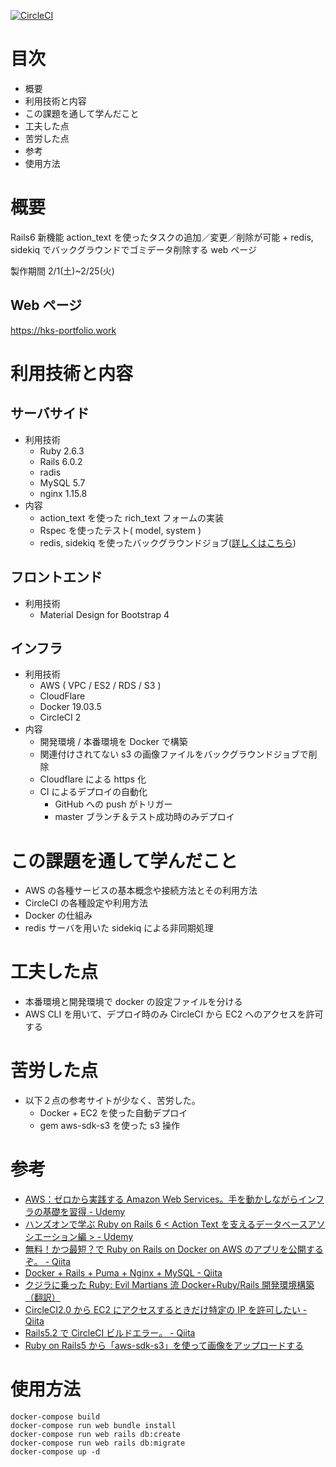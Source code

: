 [![CircleCI](https://circleci.com/gh/hironakazuki/aws_on_rails6.svg?style=svg)](https://circleci.com/gh/hironakazuki/aws_on_rails6)

# 目次

- 概要
- 利用技術と内容
- この課題を通して学んだこと
- 工夫した点
- 苦労した点
- 参考
- 使用方法

# 概要

Rails6 新機能 action_text を使ったタスクの追加／変更／削除が可能 + redis, sidekiq でバックグラウンドでゴミデータ削除する web ページ

製作期間 2/1(土)~2/25(火)

## Web ページ

https://hks-portfolio.work

# 利用技術と内容

## サーバサイド

- 利用技術
  - Ruby 2.6.3
  - Rails 6.0.2
  - radis
  - MySQL 5.7
  - nginx 1.15.8
- 内容
  - action_text を使った rich_text フォームの実装
  - Rspec を使ったテスト( model, system )
  - redis, sidekiq を使ったバックグラウンドジョブ([詳しくはこちら](https://qiita.com/ruko_zss/items/bb02e755711456c85c52))

## フロントエンド

- 利用技術
  - Material Design for Bootstrap 4

## インフラ

- 利用技術
  - AWS ( VPC / ES2 / RDS / S3 )
  - CloudFlare
  - Docker 19.03.5
  - CircleCI 2
- 内容
  - 開発環境 / 本番環境を Docker で構築
  - 関連付けされてない s3 の画像ファイルをバックグラウンドジョブで削除
  - Cloudflare による https 化
  - CI によるデプロイの自動化
    - GitHub への push がトリガー
    - master ブランチ＆テスト成功時のみデプロイ

# この課題を通して学んだこと

- AWS の各種サービスの基本概念や接続方法とその利用方法
- CircleCI の各種設定や利用方法
- Docker の仕組み
- redis サーバを用いた sidekiq による非同期処理

# 工夫した点

- 本番環境と開発環境で docker の設定ファイルを分ける
- AWS CLI を用いて、デプロイ時のみ CircleCI から EC2 へのアクセスを許可する

# 苦労した点

- 以下２点の参考サイトが少なく、苦労した。
  - Docker + EC2 を使った自動デプロイ
  - gem aws-sdk-s3 を使った s3 操作

# 参考

- [AWS：ゼロから実践する Amazon Web Services。手を動かしながらインフラの基礎を習得 - Udemy](https://www.udemy.com/course/aws-and-infra/)
- [ハンズオンで学ぶ Ruby on Rails 6 < Action Text を支えるデータベースアソシエーション編 > - Udemy](https://www.udemy.com/course/ruby-on-rails-action-text/)
- [無料！かつ最短？で Ruby on Rails on Docker on AWS のアプリを公開するぞ。 - Qiita](https://qiita.com/at-946/items/1e8acea19cc0b9f31b98)
- [Docker + Rails + Puma + Nginx + MySQL - Qiita](https://qiita.com/eighty8/items/0288ab9c127ddb683315)
- [クジラに乗った Ruby: Evil Martians 流 Docker+Ruby/Rails 開発環境構築（翻訳）](https://techracho.bpsinc.jp/hachi8833/2019_09_06/79035)
- [CircleCI2.0 から EC2 にアクセスするときだけ特定の IP を許可したい - Qiita](https://qiita.com/rintaro-ishikawa/items/02e6a63dbc90ea67a991)
- [Rails5.2 で CircleCI ビルドエラー。 - Qiita](https://qiita.com/murata0705/items/9c99fc715d8b987a5b6e)
- [Ruby on Rails5 から「aws-sdk-s3」を使って画像をアップロードする](https://blog.seiyamaeda.com/12645)

# 使用方法

```
docker-compose build
docker-compose run web bundle install
docker-compose run web rails db:create
docker-compose run web rails db:migrate
docker-compose up -d
```
